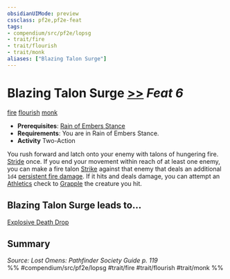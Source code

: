```yaml
---
obsidianUIMode: preview
cssclass: pf2e,pf2e-feat
tags:
- compendium/src/pf2e/lopsg
- trait/fire
- trait/flourish
- trait/monk
aliases: ["Blazing Talon Surge"]
---
```

# Blazing Talon Surge  [>>](rules/core-rulebook/chapter-9-playing-the-game.md#Actions "Two-Action") *Feat 6*  
[fire](rules/traits/fire.md "Fire Energy & Element Trait")  [flourish](rules/traits/flourish.md "Flourish Combat Trait")  [monk](rules/traits/monk.md "Monk Class Trait")  

- **Prerequisites**: [Rain of Embers Stance](compendium/feats/rain-of-embers-stance-lopsg.md)
- **Requirements**: You are in Rain of Embers Stance.
- **Activity** Two-Action

You rush forward and latch onto your enemy with talons of hungering fire. [Stride](rules/actions/stride.md) once. If you end your movement within reach of at least one enemy, you can make a fire talon [Strike](rules/actions/strike.md) against that enemy that deals an additional `1d4` [persistent fire damage](rules/conditions.md#Persistent%20Damage). If it hits and deals damage, you can attempt an [Athletics](compendium/skills.md#Athletics) check to [Grapple](rules/actions/grapple.md) the creature you hit.

## Blazing Talon Surge leads to...

[Explosive Death Drop](compendium/feats/explosive-death-drop-lopsg.md)

## Summary

*Source: Lost Omens: Pathfinder Society Guide p. 119*  
%% #compendium/src/pf2e/lopsg #trait/fire #trait/flourish #trait/monk %%